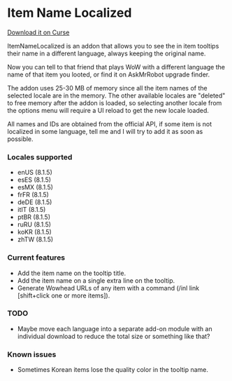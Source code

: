 # Item Name Localized

[Download it on Curse](https://mods.curse.com/addons/wow/item-name-localized)

ItemNameLocalized is an addon that allows you to see the in item tooltips their name in a different language, always keeping the original name.

Now you can tell to that friend that plays WoW with a different language the name of that item you looted, or find it on AskMrRobot upgrade finder.

The addon uses 25-30 MB of memory since all the item names of the selected locale are in the memory. The other available locales are "deleted" to free memory after the addon is loaded, so selecting another locale from the options menu will require a UI reload to get the new locale loaded.

All names and IDs are obtained from the official API, if some item is not localized in some language, tell me and I will try to add it as soon as possible.

### Locales supported
* enUS (8.1.5)
* esES (8.1.5)
* esMX (8.1.5)
* frFR (8.1.5)
* deDE (8.1.5)
* itIT (8.1.5)
* ptBR (8.1.5)
* ruRU (8.1.5)
* koKR (8.1.5)
* zhTW (8.1.5)

### Current features
* Add the item name on the tooltip title.
* Add the item name on a single extra line on the tooltip.
* Generate Wowhead URLs of any item with a command (/inl link [shift+click one or more items]).

### TODO
* Maybe move each language into a separate add-on module with an individual download to reduce the total size or something like that? 

### Known issues
* Sometimes Korean items lose the quality color in the tooltip name.